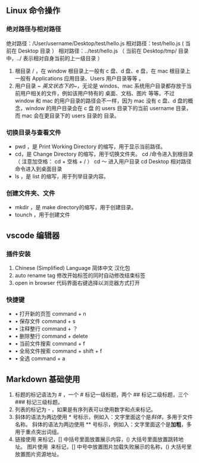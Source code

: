 ## Linux 命令操作
### 绝对路径与相对路径
绝对路径：/User/username/Desktop/test/hello.js
相对路径：test/hello.js ( 当前在 Desktop 目录 ）
相对路径：../test/hello.js （ 当前在 Desktop/tmp/ 目录中，../ 表示相对自身当前的上一级目录 ）
1. 根目录 / ，在 window 根目录上一般有 c 盘、d 盘、e 盘，在 mac 根目录上一般有 Applications 应用目录、Users 用户目录等等 。
2. 用户目录 ~ *英文状态下的~*，无论是 windos、mac 系统用户目录都存放于当前用户相关的文件，例如该用户特有的 桌面、文档、图片 等等。不过 window 和 mac 的用户目录的路径会不一样，因为 mac 没有 c 盘、d 盘的概念，window 的用户目录会在 c 盘 的 users 目录下的当前 username 目录，而 mac 会在更目录下的 users 目录的 <username> 目录。
### 切换目录与查看文件
- pwd ，是 Print Working Directory 的缩写，用于显示当前路径。
- cd，是  Change Directory 的缩写，用于切换文件夹。
  cd /命令进入到根目录 （ 注意加空格： cd + 空格 + / ）
  cd ～ 进入用户目录 
  cd Desktop 相对路径命令进入到桌面目录
- ls ，是 list 的缩写，用于列举目录内容。
### 创建文件夹、文件
- mkdir ，是 make directory的缩写，用于创建目录。
- tounch ，用于创建文件
## vscode 编辑器
### 插件安装
1. Chinese (Simplified) Language 简体中文  汉化包
2. auto rename tag 修改开始标签的同时自动修改结束标签
3. open in browser 代码界面右键选择以浏览器方式打开
### 快捷键
- • 打开新的页签 command + n 
- • 保存文件 command + s 
- • 注释整行 command + ？
- • 删除整行 command + delete
- • 当前文件搜索 command + f
- • 全局文件搜索 command + shift + f
- • 全选 command  + a 
## Markdown 基础使用
1. 标题的标记语法为 # ，一个 # 标记一级标题，两个 ## 标记二级标题，三个 ### 标记三级标题。
2. 列表的标记为 - ，如果是有序列表可以使用数字和点来标记。
3. 斜体的语法为两边使用 * 号标示，例如入：文字里面这个是*斜体*，多用于文件名称。
斜体的语法为两边使用 ** 号标示，例如入：文字里面这个是**加粗**，多用于重点突出词组。
4. 链接使用 []() 来标记，[] 中括号里面放置展示内容，() 大括号里面放置跳转地址。
图片使用 ![]() 来标记，[] 中号中放置图片加载失败展示的名称，() 大括号里放置图片资源地址。



